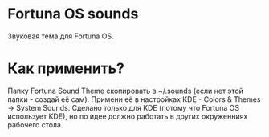 # Fortuna OS sounds
Звуковая тема для Fortuna OS.

# Как применить?
Папку Fortuna Sound Theme скопировать в ~/.sounds (если нет этой папки - создай её сам). Примени её в настройках KDE - Colors & Themes -> System Sounds. Сделано только для KDE (потому что Fortuna OS использует KDE), но по идее должно работать в других окруженниях рабочего стола.
